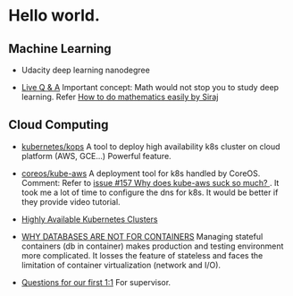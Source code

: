 # Hello world.

## Machine Learning

* Udacity deep learning nanodegree

* [Live Q & A](https://www.youtube.com/watch?v=HgLplBRpRcs)
    Important concept:
    Math would not stop you to study deep learning.
    Refer [How to do mathematics easily by Siraj](https://www.youtube.com/watch?v=N4gDikiec8E)

## Cloud Computing

* [kubernetes/kops](https://github.com/kubernetes/kops) A tool to deploy high availability k8s cluster on cloud platform (AWS, GCE...)
  Powerful feature.

* [coreos/kube-aws](https://github.com/coreos/kube-aws) A deployment tool for k8s handled by CoreOS.
  Comment: Refer to [issue #157 Why does kube-aws suck so much? ](https://github.com/coreos/kube-aws/issues/157). It took me a lot of time
  to configure the dns for k8s. It would be better if they provide video tutorial.

* [Highly Available Kubernetes Clusters](http://blog.kubernetes.io/2017/02/highly-available-kubernetes-clusters.html)

* [WHY DATABASES ARE NOT FOR CONTAINERS](https://myopsblog.wordpress.com/2017/02/06/why-databases-is-not-for-containers/)
  Managing stateful containers (db in container) makes production and testing environment more complicated. It losses the feature of stateless and faces
  the limitation of container virtualization (network and I/O).

* [Questions for our first 1:1](http://larahogan.me/blog/first-one-on-one-questions/)
  For supervisor.
